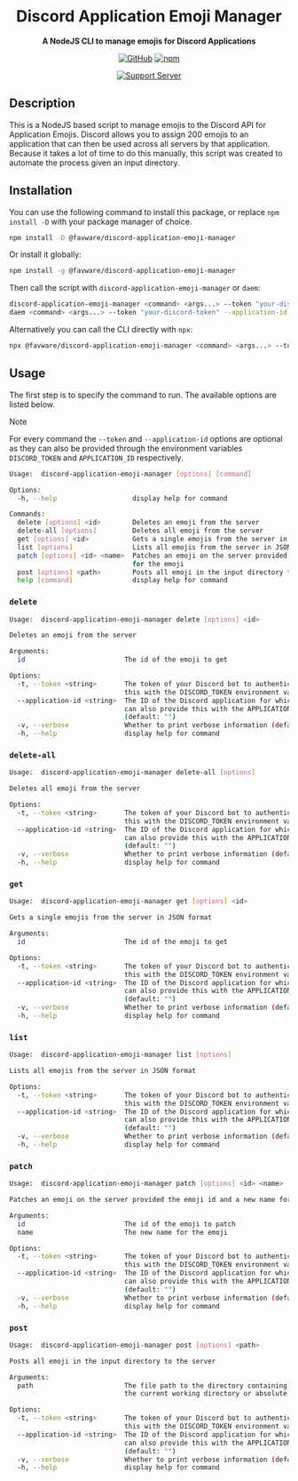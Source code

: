<div align="center">

# Discord Application Emoji Manager

**A NodeJS CLI to manage emojis for Discord Applications**

[![GitHub](https://img.shields.io/github/license/favware/discord-application-emoji-manager)](https://github.com/favware/discord-application-emoji-manager/blob/main/LICENSE)
[![npm](https://img.shields.io/npm/v/@favware/discord-application-emoji-manager?color=crimson&logo=npm)](https://www.npmjs.com/package/@favware/discord-application-emoji-manager)

[![Support Server](https://discord.com/api/guilds/512303595966824458/embed.png?style=banner2)](https://join.favware.tech)

</div>

## Description

This is a NodeJS based script to manage emojis to the Discord API for
Application Emojis. Discord allows you to assign 200 emojis to an application
that can then be used across all servers by that application. Because it takes a
lot of time to do this manually, this script was created to automate the process
given an input directory.

## Installation

You can use the following command to install this package, or replace
`npm install -D` with your package manager of choice.

```sh
npm install -D @favware/discord-application-emoji-manager
```

Or install it globally:

```sh
npm install -g @favware/discord-application-emoji-manager
```

Then call the script with `discord-application-emoji-manager` or `daem`:

```sh
discord-application-emoji-manager <command> <args...> --token "your-discord-token" --application-id "your application id"
daem <command> <args...> --token "your-discord-token" --application-id "your application id"
```

Alternatively you can call the CLI directly with `npx`:

```sh
npx @favware/discord-application-emoji-manager <command> <args...> --token "your-discord-token" --application-id "your application id"
```

## Usage

The first step is to specify the command to run. The available options are
listed below.

> [!NOTE]
>
> For every command the `--token` and `--application-id` options are optional as
> they can also be provided through the environment variables `DISCORD_TOKEN`
> and `APPLICATION_ID` respectively.

```sh
Usage:  discord-application-emoji-manager [options] [command]

Options:
  -h, --help                   display help for command

Commands:
  delete [options] <id>        Deletes an emoji from the server
  delete-all [options]         Deletes all emoji from the server
  get [options] <id>           Gets a single emojis from the server in JSON format
  list [options]               Lists all emojis from the server in JSON format
  patch [options] <id> <name>  Patches an emoji on the server provided the emoji id and a new name
                               for the emoji
  post [options] <path>        Posts all emoji in the input directory to the server
  help [command]               display help for command
```

### `delete`

```sh
Usage:  discord-application-emoji-manager delete [options] <id>

Deletes an emoji from the server

Arguments:
  id                         The id of the emoji to get

Options:
  -t, --token <string>       The token of your Discord bot to authenticate with. You can also provide
                             this with the DISCORD_TOKEN environment variable. (default: "")
  --application-id <string>  The ID of the Discord application for which to manage the emojis. You
                             can also provide this with the APPLICATION_ID environment variable.
                             (default: "")
  -v, --verbose              Whether to print verbose information (default: false)
  -h, --help                 display help for command
```

### `delete-all`

```sh
Usage:  discord-application-emoji-manager delete-all [options]

Deletes all emoji from the server

Options:
  -t, --token <string>       The token of your Discord bot to authenticate with. You can also provide
                             this with the DISCORD_TOKEN environment variable. (default: "")
  --application-id <string>  The ID of the Discord application for which to manage the emojis. You
                             can also provide this with the APPLICATION_ID environment variable.
                             (default: "")
  -v, --verbose              Whether to print verbose information (default: false)
  -h, --help                 display help for command
```

### `get`

```sh
Usage:  discord-application-emoji-manager get [options] <id>

Gets a single emojis from the server in JSON format

Arguments:
  id                         The id of the emoji to get

Options:
  -t, --token <string>       The token of your Discord bot to authenticate with. You can also provide
                             this with the DISCORD_TOKEN environment variable. (default: "")
  --application-id <string>  The ID of the Discord application for which to manage the emojis. You
                             can also provide this with the APPLICATION_ID environment variable.
                             (default: "")
  -v, --verbose              Whether to print verbose information (default: false)
  -h, --help                 display help for command
```

### `list`

```sh
Usage:  discord-application-emoji-manager list [options]

Lists all emojis from the server in JSON format

Options:
  -t, --token <string>       The token of your Discord bot to authenticate with. You can also provide
                             this with the DISCORD_TOKEN environment variable. (default: "")
  --application-id <string>  The ID of the Discord application for which to manage the emojis. You
                             can also provide this with the APPLICATION_ID environment variable.
                             (default: "")
  -v, --verbose              Whether to print verbose information (default: false)
  -h, --help                 display help for command
```

### `patch`

```sh
Usage:  discord-application-emoji-manager patch [options] <id> <name>

Patches an emoji on the server provided the emoji id and a new name for the emoji

Arguments:
  id                         The id of the emoji to patch
  name                       The new name for the emoji

Options:
  -t, --token <string>       The token of your Discord bot to authenticate with. You can also provide
                             this with the DISCORD_TOKEN environment variable. (default: "")
  --application-id <string>  The ID of the Discord application for which to manage the emojis. You
                             can also provide this with the APPLICATION_ID environment variable.
                             (default: "")
  -v, --verbose              Whether to print verbose information (default: false)
  -h, --help                 display help for command
```

### `post`

```sh
Usage:  discord-application-emoji-manager post [options] <path>

Posts all emoji in the input directory to the server

Arguments:
  path                       The file path to the directory containing the emojis, can be relative to
                             the current working directory or absolute.

Options:
  -t, --token <string>       The token of your Discord bot to authenticate with. You can also provide
                             this with the DISCORD_TOKEN environment variable. (default: "")
  --application-id <string>  The ID of the Discord application for which to manage the emojis. You
                             can also provide this with the APPLICATION_ID environment variable.
                             (default: "")
  -v, --verbose              Whether to print verbose information (default: false)
  -h, --help                 display help for command
```
